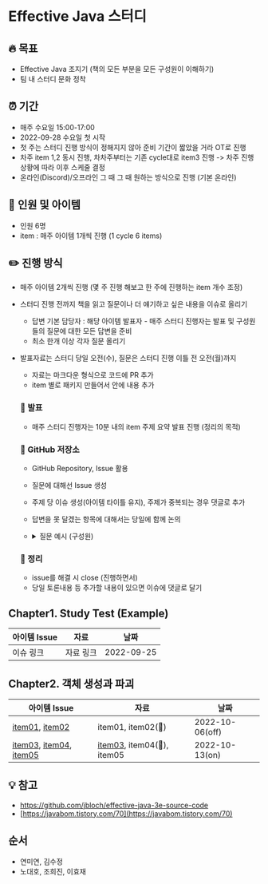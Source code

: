 # Effective Java 스터디

## 🔥 목표

- Effective Java 조지기 (책의 모든 부분을 모든 구성원이 이해하기)
- 팀 내 스터디 문화 정착

## ⏰ 기간

- 매주 수요일 15:00-17:00 
- 2022-09-28 수요일 첫 시작
- 첫 주는 스터디 진행 방식이 정해지지 않아 준비 기간이 짧았을 거라 OT로 진행
- 차주 item 1,2 동시 진행, 차차주부터는 기존 cycle대로 item3 진행 -> 차주 진행상황에 따라 이후 스케줄 결정
- 온라인(Discord)/오프라인 그 때 그 때 원하는 방식으로 진행 (기본 온라인)

## 🦧 인원 및 아이템

- 인원 6명
- item : 매주 아이템 1개씩 진행 (1 cycle 6 items)

## ✏️ 진행 방식

- 매주 아이템 2개씩 진행 (몇 주 진행 해보고 한 주에 진행하는 item 개수 조정)
- 스터디 진행 전까지 책을 읽고 질문이나 더 얘기하고 싶은 내용을 이슈로 올리기
    - 답변 기본 담당자 : 해당 아이템 발표자 - 매주 스터디 진행자는 발표 및 구성원들의 질문에 대한 모든 답변을 준비
    - 최소 한개 이상 각자 질문 올리기 
- 발표자료는 스터디 당일 오전(수), 질문은 스터디 진행 이틀 전 오전(월)까지
    - 자료는 마크다운 형식으로 코드에 PR 추가 
    - item 별로 패키지 만들어서 안에 내용 추가
    
    ### 🎤 발표
    
    - 매주 스터디 진행자는 10분 내의 item 주제 요약 발표 진행 (정리의 목적)
    
    ### 📓 GitHub 저장소
    
    - GitHub Repository, Issue 활용
    - 질문에 대해선 Issue 생성 
    - 주제 당 이슈 생성(아이템 타이틀 유지), 주제가 중복되는 경우 댓글로 추가 
    - 답변을 못 달겠는 항목에 대해서는 당일에 함께 논의
    - <details>
        <summary>질문 예시 (구성원)</summary>
  
        - 처음보는 용어에 대한 설명 요구
        - 글로만 적혀있는 기술에 대한 사용법 요구
        - 예제 코드에 대한 설명
        - 문단 문맥 이해
        - 코드에 대한 분석 요구(주로 JDK 구현 방식에 대한 상세 설명)
        - 관련 기술 사용 예제 요구
        - 실무에 어떻게 사용할지       
    </details>

    
    ### 💾 정리
    
    - issue를 해결 시 close (진행하면서)
    - 당일 토론내용 등 추가할 내용이 있으면 이슈에 댓글로 달기 

## Chapter1. Study Test (Example)

| 아이템 Issue | 자료 | 날짜 |
| -- | -- | -- | 
| 이슈 링크 | 자료 링크 | 2022-09-25 |

## Chapter2. 객체 생성과 파괴

| 아이템 Issue | 자료 | 날짜 |
| -- | -- | -- | 
| [item01](https://github.com/now-study/study-effective-java/issues?q=item+%2301), [item02](https://github.com/now-study/study-effective-java/issues?q=item+%2302)| item01, item02(:book:) | 2022-10-06(off) |
| [item03](https://github.com/now-study/study-effective-java/issues?q=item+%2303), [item04](https://github.com/now-study/study-effective-java/issues?q=item+%2304), [item05](https://github.com/now-study/study-effective-java/issues?q=item+%2305)| [item03](https://github.com/now-study/study-effective-java/blob/main/chapter2/item03/item03.md), item04(:book:), item05 | 2022-10-13(on) |


## 💡 참고

- https://github.com/jbloch/effective-java-3e-source-code
- [https://javabom.tistory.com/70](https://javabom.tistory.com/70)

## 순서

- 연미연, 김수정
- 노대호, 조희진, 이효재
